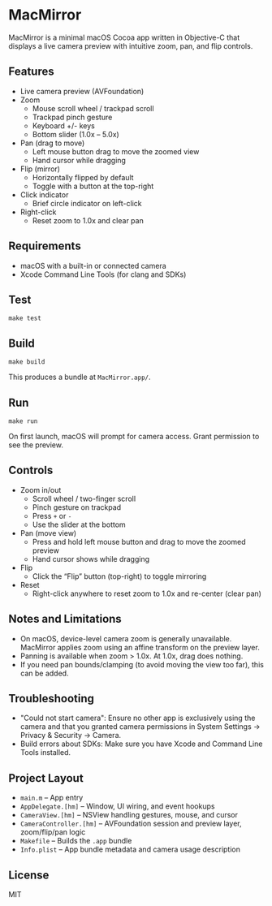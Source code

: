 # MacMirror

MacMirror is a minimal macOS Cocoa app written in Objective-C that displays a live camera preview with intuitive zoom, pan, and flip controls.

## Features
- Live camera preview (AVFoundation)
- Zoom
  - Mouse scroll wheel / trackpad scroll
  - Trackpad pinch gesture
  - Keyboard +/- keys
  - Bottom slider (1.0x – 5.0x)
- Pan (drag to move)
  - Left mouse button drag to move the zoomed view
  - Hand cursor while dragging
- Flip (mirror)
  - Horizontally flipped by default
  - Toggle with a button at the top-right
- Click indicator
  - Brief circle indicator on left-click
- Right-click
  - Reset zoom to 1.0x and clear pan

## Requirements
- macOS with a built-in or connected camera
- Xcode Command Line Tools (for clang and SDKs)


## Test
```
make test
```

## Build
```
make build
```
This produces a bundle at `MacMirror.app/`.

## Run
```
make run
```
On first launch, macOS will prompt for camera access. Grant permission to see the preview.

## Controls
- Zoom in/out
  - Scroll wheel / two-finger scroll
  - Pinch gesture on trackpad
  - Press `+` or `-`
  - Use the slider at the bottom
- Pan (move view)
  - Press and hold left mouse button and drag to move the zoomed preview
  - Hand cursor shows while dragging
- Flip
  - Click the “Flip” button (top-right) to toggle mirroring
- Reset
  - Right-click anywhere to reset zoom to 1.0x and re-center (clear pan)

## Notes and Limitations
- On macOS, device-level camera zoom is generally unavailable. MacMirror applies zoom using an affine transform on the preview layer.
- Panning is available when zoom > 1.0x. At 1.0x, drag does nothing.
- If you need pan bounds/clamping (to avoid moving the view too far), this can be added.

## Troubleshooting
- "Could not start camera": Ensure no other app is exclusively using the camera and that you granted camera permissions in System Settings → Privacy & Security → Camera.
- Build errors about SDKs: Make sure you have Xcode and Command Line Tools installed.

## Project Layout
- `main.m` – App entry
- `AppDelegate.[hm]` – Window, UI wiring, and event hookups
- `CameraView.[hm]` – NSView handling gestures, mouse, and cursor
- `CameraController.[hm]` – AVFoundation session and preview layer, zoom/flip/pan logic
- `Makefile` – Builds the `.app` bundle
- `Info.plist` – App bundle metadata and camera usage description

## License
MIT

